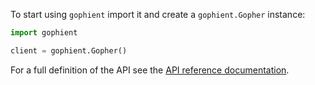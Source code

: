 To start using `gophient` import it and create a `gophient.Gopher` instance:

```python
import gophient

client = gophient.Gopher()
```

For a full definition of the API see the [API reference documentation](api.md).
